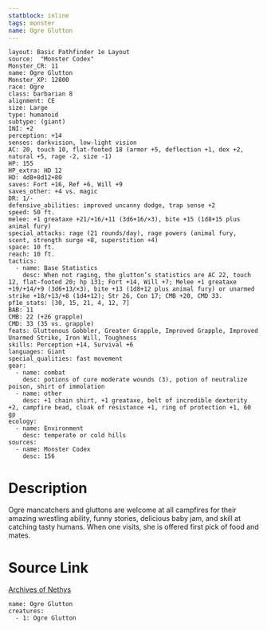 ```yaml
---
statblock: inline
tags: monster
name: Ogre Glutton
---
```

```statblock
layout: Basic Pathfinder 1e Layout
source:  "Monster Codex"
Monster_CR: 11
name: Ogre Glutton
Monster_XP: 12800
race: Ogre
class: barbarian 8
alignment: CE
size: Large
type: humanoid
subtype: (giant)
INI: +2
perception: +14
senses: darkvision, low-light vision
AC: 20, touch 10, flat-footed 18 (armor +5, deflection +1, dex +2, natural +5, rage -2, size -1)
HP: 155
HP_extra: HD 12
HD: 4d8+8d12+80
saves: Fort +16, Ref +6, Will +9
saves_other: +4 vs. magic
DR: 1/-
defensive_abilities: improved uncanny dodge, trap sense +2
speed: 50 ft.
melee: +1 greataxe +21/+16/+11 (3d6+16/×3), bite +15 (1d8+15 plus animal fury)
special_attacks: rage (21 rounds/day), rage powers (animal fury, scent, strength surge +8, superstition +4)
space: 10 ft.
reach: 10 ft.
tactics:
  - name: Base Statistics
    desc: When not raging, the glutton’s statistics are AC 22, touch 12, flat-footed 20; hp 131; Fort +14, Will +7; Melee +1 greataxe +19/+14/+9 (3d6+13/×3), bite +13 (1d8+12 plus animal fury) or unarmed strike +18/+13/+8 (1d4+12); Str 26, Con 17; CMB +20, CMD 33.
pf1e_stats: [30, 15, 21, 4, 12, 7]
BAB: 11
CMB: 22 (+26 grapple)
CMD: 33 (35 vs. grapple)
feats: Gluttonous Gobbler, Greater Grapple, Improved Grapple, Improved Unarmed Strike, Iron Will, Toughness
skills: Perception +14, Survival +6
languages: Giant
special_qualities: fast movement
gear:
  - name: combat
    desc: potions of cure moderate wounds (3), potion of neutralize poison, shirt of immolation
  - name: other
    desc: +1 chain shirt, +1 greataxe, belt of incredible dexterity +2, campfire bead, cloak of resistance +1, ring of protection +1, 60 gp
ecology:
  - name: Environment
    desc: temperate or cold hills
sources:
  - name: Monster Codex
    desc: 156
```
# Description
Ogre mancatchers and gluttons are welcome at all campfires for their amazing wrestling ability, funny stories, delicious baby jam, and skill at catching tasty humans. When one visits, she is offered first pick of food and mates.
# Source Link
[Archives of Nethys](https://aonprd.com/MonsterDisplay.aspx?ItemName=Ogre%20Glutton)
```encounter-table
name: Ogre Glutton
creatures:
  - 1: Ogre Glutton
```
